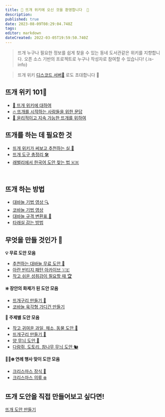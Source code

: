```yaml
---
title: 🐑 뜨개 위키에 오신 것을 환영합니다  🌿 
description: 
published: true
date: 2023-08-09T08:29:04.748Z
tags: 
editor: markdown
dateCreated: 2022-03-05T19:59:50.740Z
---
```


> 뜨개 누구나 필요한 정보를 쉽게 찾을 수 있는 동네 도서관같은 위키를 지향합니다.
> 오픈 소스 기반의 프로젝트로 누구나 작성자로 참여할 수 있습니다!
{.is-info}

> 뜨개 위키 [디스코드 서버🔗](https://t.co/7pYuDu8yKe) 로도 초대합니다 🎉 

## 뜨개 위키 101🧵
- [:telescope: 뜨개 위키에 대하여](https://knitki.herokuapp.com/ko/about)
- [:fire: 뜨개를 시작하는 사람들을 위한 문답](https://knitki.herokuapp.com/ko/welcome)
- [🦕 윤리적이고 지속 가능한 뜨개를 위하여](https://knitki.herokuapp.com/ko/sustainability)

## 뜨개를 하는 데 필요한 것
- [뜨개 위키가 써보고 추천하는 실 🧶](https://knitki.herokuapp.com/ko/tool/yarn_rec)
- [뜨개 도구 총정리 🛠️](https://knitki.herokuapp.com/ko/tool)
- [래벌리에서 한국어 도안 찾는 법 :kr:](https://knitki.herokuapp.com/ko/pattern/ravelry_korean)

<!----[:heartbeat: 세상을 바꾸는 뜨개](https://knitki.herokuapp.com/ko/knit_for_good)
-->
<br>

<!---- [실 🧶](https://knitki.herokuapp.com/ko/tool/yarns)-->
<!---- [뜨개 약어](https://knitki.herokuapp.com/ko/skill/abbreviations)-->


## 뜨개 하는 방법 
- [대바늘 기법 영상 🔍](https://knitki.herokuapp.com/ko/skill/tutorials)
- [코바늘 기법 영상](/skill/crochet)
- [대바늘 규격 변환표 🔱](https://knitki.herokuapp.com/ko/tool/needle_size_conversion)
- [타래실 감는 방법](https://knitki.herokuapp.com/ko/hank_to_ball)



## 무엇을 만들 것인가 🎨
**:bulb: 무료 도안 모음**
- [추천하는 대바늘 무료 도안 :rocket:](https://knitki.herokuapp.com/ko/pattern/knitting_patterns)
- [아란 빈티지 패턴 아카이브 :ireland:](https://knitki.herokuapp.com/ko/pattern/vintage_aran)
- [작고 쉬운 성취감이 필요할 때 :trophy:](https://knitki.herokuapp.com/ko/pattern/small_success)

**:sparkle: 장안의 화제가 된 도안 모음**
- [뜨개구리 만들기 :frog:](https://knitki.herokuapp.com/ko/frog)
- [코바늘 육각형 가디건 만들기](https://knitki.herokuapp.com/ko/crochet_hexagon)

**:apple: 주제별 도안 모음**
- [작고 귀여운 과일, 채소, 동물 도안 :cherries:](https://knitki.herokuapp.com/ko/pattern/little_sweet_kal)
- [뜨개구리 만들기 :frog:](https://knitki.herokuapp.com/ko/frog)
- [양 무늬 도안 :sheep:](https://knitki.herokuapp.com/ko/pattern/sheep)
- [다람쥐, 도토리, 참나무 무늬 도안 :chipmunk:](https://knitki.herokuapp.com/ko/pattern/squirrel_oak)

**:santa::christmas_tree::snowflake: 연례 행사 맞이 도안 모음**
- [크리스마스 장식 :christmas_tree:](https://knitki.herokuapp.com/ko/pattern/christmas)
- [크리스마스 의류 :snowflake:](https://knitki.herokuapp.com/ko/pattern/christmas_garments)


## 뜨개 도안을 직접 만들어보고 싶다면!
[뜨개 도안 만들기](/pattern/make_pattern)